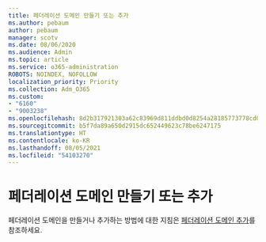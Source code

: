 ```yaml
---
title: 페더레이션 도메인 만들기 또는 추가
ms.author: pebaum
author: pebaum
manager: scotv
ms.date: 08/06/2020
ms.audience: Admin
ms.topic: article
ms.service: o365-administration
ROBOTS: NOINDEX, NOFOLLOW
localization_priority: Priority
ms.collection: Adm_O365
ms.custom:
- "6160"
- "9003238"
ms.openlocfilehash: 8d2b317921303a62c83969d811ddbd0d8254a28185773778cd0432e7d5ce7eb4
ms.sourcegitcommit: b5f7da89a650d2915dc652449623c78be6247175
ms.translationtype: HT
ms.contentlocale: ko-KR
ms.lasthandoff: 08/05/2021
ms.locfileid: "54103270"
---
```

# <a name="creating-or-adding-a-federated-domain"></a>페더레이션 도메인 만들기 또는 추가

페더레이션 도메인을 만들거나 추가하는 방법에 대한 지침은 [페더레이션 도메인 추가](https://docs.microsoft.com/azure/active-directory/hybrid/how-to-connect-fed-management#addfeddomain)를 참조하세요.